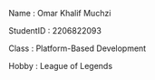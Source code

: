 Name       : Omar Khalif Muchzi

StudentID  : 2206822093

Class      : Platform-Based Development

Hobby      : League of Legends